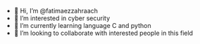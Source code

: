 - 👋 Hi, I’m @fatimaezzahraach
- 👀 I’m interested in cyber security 
- 🌱 I’m currently learning language C and python 
- 💞️ I’m looking to collaborate with interested people in this field 

<!---
fatimaezzahraach/fatimaezzahraach is a ✨ special ✨ repository because its `README.md` (this file) appears on your GitHub profile.
You can click the Preview link to take a look at your changes.
--->
